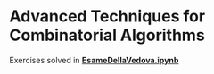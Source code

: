 # Advanced Techniques for Combinatorial Algorithms
Exercises solved in [**EsameDellaVedova.ipynb**](https://github.com/adrianodemarino/EsameDellaVedova/blob/master/EsameDellaVedova.ipynb "notebook's link")
